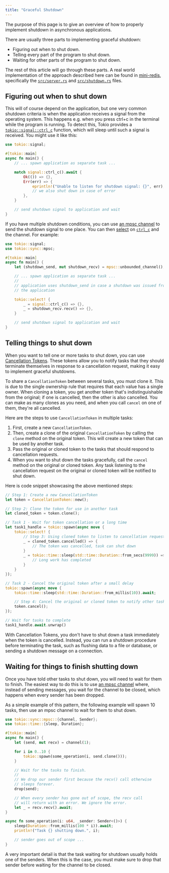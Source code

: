 ```yaml
---
title: "Graceful Shutdown"
---
```


The purpose of this page is to give an overview of how to properly implement
shutdown in asynchronous applications.

There are usually three parts to implementing graceful shutdown:

 * Figuring out when to shut down.
 * Telling every part of the program to shut down.
 * Waiting for other parts of the program to shut down.

The rest of this article will go through these parts. A real world
implementation of the approach described here can be found in [mini-redis],
specifically the [`src/server.rs`][server.rs] and
[`src/shutdown.rs`][shutdown.rs] files.

## Figuring out when to shut down

This will of course depend on the application, but one very common shutdown
criteria is when the application receives a signal from the operating system.
This happens e.g. when you press ctrl+c in the terminal while the program is
running. To detect this, Tokio provides a [`tokio::signal::ctrl_c`][ctrl_c]
function, which will sleep until such a signal is received. You might use it
like this:
```rs
use tokio::signal;

#[tokio::main]
async fn main() {
    // ... spawn application as separate task ...

    match signal::ctrl_c().await {
        Ok(()) => {},
        Err(err) => {
            eprintln!("Unable to listen for shutdown signal: {}", err);
            // we also shut down in case of error
        },
    }

    // send shutdown signal to application and wait
}
```
If you have multiple shutdown conditions, you can use [an mpsc channel] to send
the shutdown signal to one place. You can then [select] on [`ctrl_c`][ctrl_c]
and the channel. For example:
```rs
use tokio::signal;
use tokio::sync::mpsc;

#[tokio::main]
async fn main() {
    let (shutdown_send, mut shutdown_recv) = mpsc::unbounded_channel();

    // ... spawn application as separate task ...
    //
    // application uses shutdown_send in case a shutdown was issued from inside
    // the application

    tokio::select! {
        _ = signal::ctrl_c() => {},
        _ = shutdown_recv.recv() => {},
    }

    // send shutdown signal to application and wait
}
```

## Telling things to shut down

When you want to tell one or more tasks to shut down, you can use [Cancellation 
Tokens][cancellation-tokens]. These tokens allow you to notify tasks that they 
should terminate themselves in response to a cancellation request, making it 
easy to implement graceful shutdowns.

To share a `CancellationToken` between several tasks, you must clone it. This is due 
to the single ownership rule that requires that each value has a single owner. When 
cloning a token, you get another token that's indistinguishable from the original; 
if one is cancelled, then the other is also cancelled. You can make as many clones 
as you need, and when you call `cancel` on one of them, they're all cancelled.

Here are the steps to use `CancellationToken` in multiple tasks:
1. First, create a new `CancellationToken`.
2. Then, create a clone of the original `CancellationToken` by calling the `clone` method on the original token. This will create a new token that can be used by another task.
3. Pass the original or cloned token to the tasks that should respond to cancellation requests.
4. When you want to shut down the tasks gracefully, call the `cancel` method on the original or cloned token. Any task listening to the cancellation request on the original or cloned token will be notified to shut down.


Here is code snippet showcasing the above mentioned steps:

```rs
// Step 1: Create a new CancellationToken
let token = CancellationToken::new();

// Step 2: Clone the token for use in another task
let cloned_token = token.clone();

// Task 1 - Wait for token cancellation or a long time
let task1_handle = tokio::spawn(async move {
    tokio::select! {
        // Step 3: Using cloned token to listen to cancellation requests
        _ = cloned_token.cancelled() => {
            // The token was cancelled, task can shut down
        }
        _ = tokio::time::sleep(std::time::Duration::from_secs(9999)) => {
            // Long work has completed
        }
    }
});

// Task 2 - Cancel the original token after a small delay
tokio::spawn(async move {
    tokio::time::sleep(std::time::Duration::from_millis(10)).await;

    // Step 4: Cancel the original or cloned token to notify other tasks about shutting down gracefully
    token.cancel();
});

// Wait for tasks to complete
task1_handle.await.unwrap()
```

With Cancellation Tokens, you don't have to shut down a task immediately when 
the token is cancelled. Instead, you can run a shutdown procedure before 
terminating the task, such as flushing data to a file or database, or sending 
a shutdown message on a connection.

## Waiting for things to finish shutting down

Once you have told other tasks to shut down, you will need to wait for them to
finish. The easiest way to do this is to use [an mpsc channel] where, instead of
sending messages, you wait for the channel to be closed, which happens when
every sender has been dropped.

As a simple example of this pattern, the following example will spawn 10 tasks,
then use an mpsc channel to wait for them to shut down.
```rs
use tokio::sync::mpsc::{channel, Sender};
use tokio::time::{sleep, Duration};

#[tokio::main]
async fn main() {
    let (send, mut recv) = channel(1);

    for i in 0..10 {
        tokio::spawn(some_operation(i, send.clone()));
    }

    // Wait for the tasks to finish.
    //
    // We drop our sender first because the recv() call otherwise
    // sleeps forever.
    drop(send);

    // When every sender has gone out of scope, the recv call
    // will return with an error. We ignore the error.
    let _ = recv.recv().await;
}

async fn some_operation(i: u64, _sender: Sender<()>) {
    sleep(Duration::from_millis(100 * i)).await;
    println!("Task {} shutting down.", i);

    // sender goes out of scope ...
}
```
A very important detail is that the task waiting for shutdown usually holds one
of the senders. When this is the case, you must make sure to drop that sender
before waiting for the channel to be closed.

[ctrl_c]: https://docs.rs/tokio/1/tokio/signal/fn.ctrl_c.html
[an mpsc channel]: https://docs.rs/tokio/1/tokio/sync/mpsc/index.html
[select]: https://docs.rs/tokio/1/tokio/macro.select.html
[cancellation-tokens]: https://docs.rs/tokio-util/latest/tokio_util/sync/struct.CancellationToken.html
[watch]: https://docs.rs/tokio/1/tokio/sync/watch/index.html
[shutdown.rs]: https://github.com/tokio-rs/mini-redis/blob/master/src/shutdown.rs
[server.rs]: https://github.com/tokio-rs/mini-redis/blob/master/src/server.rs
[mini-redis]: https://github.com/tokio-rs/mini-redis/
